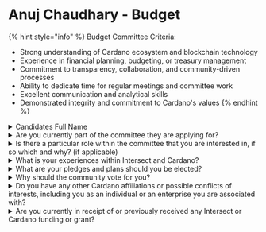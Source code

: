 # Anuj Chaudhary - Budget

{% hint style="info" %}
Budget Committee Criteria:&#x20;

* Strong understanding of Cardano ecosystem and blockchain technology
* Experience in financial planning, budgeting, or treasury management
* Commitment to transparency, collaboration, and community-driven processes
* Ability to dedicate time for regular meetings and committee work
* Excellent communication and analytical skills
* Demonstrated integrity and commitment to Cardano's values
{% endhint %}

<details>

<summary>Candidates Full Name</summary>

Anuj Chaudhary

</details>



<details>

<summary>Are you currently part of the committee they are applying for?</summary>

No

</details>



<details>

<summary>Is there a particular role within the committee that you are interested in, if so which and why? (if applicable)</summary>

I would like to have a role in fair planning of budget allocation.

</details>



<details>

<summary>What is your experiences within Intersect and Cardano?</summary>

I have been promoting Intersect and on-chain governance through Cardano Spot and IRL events and conferences for the last two quarters. I am leading content at Cardano Spot. I am also a country manager in India for Cardano (EMURGO).

</details>



<details>

<summary>What are your pledges and plans should you be elected?</summary>

I will ensure as per my capacity for fair allocation of budget. And I won't let unqualified players claim funds from the Treasury.

</details>



<details>

<summary>Why should the community vote for you?</summary>

I come from a financial journalism background. We can take a collective initiative for fair budget distribution and transparent reporting of the same.

</details>



<details>

<summary>Do you have any other Cardano affiliations or possible conflicts of interests, including you as an individual or an enterprise you are associated with?</summary>

I am associated with Cardano Spot (EMURGO).

</details>



<details>

<summary>Are you currently in receipt of or previously received any Intersect or Cardano funding or grant?</summary>

No, I don't hold any grants from Intersect

</details>
